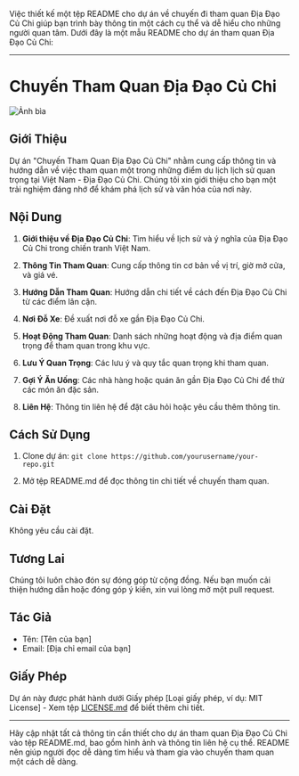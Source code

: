 Việc thiết kế một tệp README cho dự án về chuyến đi tham quan Địa Đạo Củ Chi giúp bạn trình bày thông tin một cách cụ thể và dễ hiểu cho những người quan tâm. Dưới đây là một mẫu README cho dự án tham quan Địa Đạo Củ Chi:

---

# Chuyến Tham Quan Địa Đạo Củ Chi

![Ảnh bìa]([link-ảnh-bìa.jpg](https://www.google.com/url?sa=i&url=http%3A%2F%2Fdivui.com%2Fblog%2Fkinh-nghiem-tham-quan-dia-dao-cu-chi-1-ngay-tu-tuc-tu-z%2F&psig=AOvVaw3N8o1sxRUlOqr67Wk1K6u0&ust=1697105251917000&source=images&cd=vfe&opi=89978449&ved=0CBEQjRxqFwoTCJDSkO_f7YEDFQAAAAAdAAAAABAE))

## Giới Thiệu

Dự án "Chuyến Tham Quan Địa Đạo Củ Chi" nhằm cung cấp thông tin và hướng dẫn về việc tham quan một trong những điểm du lịch lịch sử quan trọng tại Việt Nam - Địa Đạo Củ Chi. Chúng tôi xin giới thiệu cho bạn một trải nghiệm đáng nhớ để khám phá lịch sử và văn hóa của nơi này.

## Nội Dung

1. **Giới thiệu về Địa Đạo Củ Chi**: Tìm hiểu về lịch sử và ý nghĩa của Địa Đạo Củ Chi trong chiến tranh Việt Nam.

2. **Thông Tin Tham Quan**: Cung cấp thông tin cơ bản về vị trí, giờ mở cửa, và giá vé.

3. **Hướng Dẫn Tham Quan**: Hướng dẫn chi tiết về cách đến Địa Đạo Củ Chi từ các điểm lân cận.

4. **Nơi Đỗ Xe**: Đề xuất nơi đỗ xe gần Địa Đạo Củ Chi.

5. **Hoạt Động Tham Quan**: Danh sách những hoạt động và địa điểm quan trọng để tham quan trong khu vực.

6. **Lưu Ý Quan Trọng**: Các lưu ý và quy tắc quan trọng khi tham quan.

7. **Gợi Ý Ăn Uống**: Các nhà hàng hoặc quán ăn gần Địa Đạo Củ Chi để thử các món ăn đặc sản.

8. **Liên Hệ**: Thông tin liên hệ để đặt câu hỏi hoặc yêu cầu thêm thông tin.

## Cách Sử Dụng

1. Clone dự án: `git clone https://github.com/yourusername/your-repo.git`

2. Mở tệp README.md để đọc thông tin chi tiết về chuyến tham quan.

## Cài Đặt

Không yêu cầu cài đặt.

## Tương Lai

Chúng tôi luôn chào đón sự đóng góp từ cộng đồng. Nếu bạn muốn cải thiện hướng dẫn hoặc đóng góp ý kiến, xin vui lòng mở một pull request.

## Tác Giả

- Tên: [Tên của bạn]
- Email: [Địa chỉ email của bạn]

## Giấy Phép

Dự án này được phát hành dưới Giấy phép [Loại giấy phép, ví dụ: MIT License] - Xem tệp [LICENSE.md](LICENSE.md) để biết thêm chi tiết.

---

Hãy cập nhật tất cả thông tin cần thiết cho dự án tham quan Địa Đạo Củ Chi vào tệp README.md, bao gồm hình ảnh và thông tin liên hệ cụ thể. README nên giúp người đọc dễ dàng tìm hiểu và tham gia vào chuyến tham quan một cách dễ dàng.
